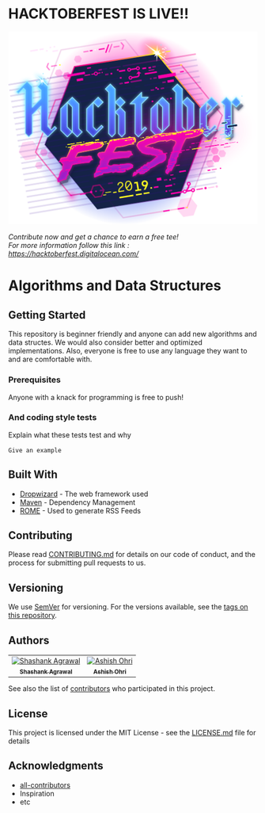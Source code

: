 # HACKTOBERFEST IS LIVE!!

<img src='images/hacktoberfest-img.svg'>

<i>Contribute now and get a chance to earn a free tee!<br>
For more information follow this link : https://hacktoberfest.digitalocean.com/</i>
# Algorithms and Data Structures


## Getting Started

This repository is beginner friendly and anyone can add new algorithms and data structes. We would also consider better and optimized implementations. Also, everyone is free to use any language they want to and are comfortable with.

### Prerequisites

Anyone with a knack for programming is free to push!


### And coding style tests

Explain what these tests test and why

```
Give an example
```


## Built With

* [Dropwizard](http://www.dropwizard.io/1.0.2/docs/) - The web framework used
* [Maven](https://maven.apache.org/) - Dependency Management
* [ROME](https://rometools.github.io/rome/) - Used to generate RSS Feeds

## Contributing

Please read [CONTRIBUTING.md](https://gist.github.com/PurpleBooth/b24679402957c63ec426) for details on our code of conduct, and the process for submitting pull requests to us.

## Versioning

We use [SemVer](http://semver.org/) for versioning. For the versions available, see the [tags on this repository](https://github.com/your/project/tags). 

## Authors

<table>
  <tr>
    <td align="center"><a href="https://github.com/iam-Shashank"><img src="https://avatars0.githubusercontent.com/u/34963991?s=460&v=4" width="100px;" alt="Shashank Agrawal"/><br /><sub><b>Shashank Agrawal</b></sub></a></td>
    <td align="center"><a href="https://github.com/AshishOhri"><img src="https://avatars1.githubusercontent.com/u/44030156?s=460&v=4" width="100px;" alt="Ashish Ohri"/><br /><sub><b>Ashish Ohri</b></sub></a></td>
  </tr>
 </table>

See also the list of [contributors](https://github.com/AshishOhri/Codes-Algos-and-Stuff/graphs/contributors) who participated in this project.

## License

This project is licensed under the MIT License - see the [LICENSE.md](LICENSE.md) file for details

## Acknowledgments

* <a href="https://github.com/all-contributors">all-contributors</a>
* Inspiration
* etc

